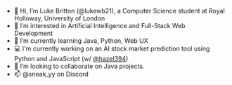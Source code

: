 - 👋 Hi, I’m Luke Britton (@lukewb21), a Computer Science student at Royal Holloway, University of London
- 👀 I’m interested in Artificial Intelligence and Full-Stack Web Development
- 🌱 I’m currently learning Java, Python, Web UX
- 💻 I'm currently working on an AI stock market prediction tool using Python and JavaScript (w/ [@hazel394](https://github.com/hazel394))
- 💞️ I’m looking to collaborate on Java projects.
- 📫 @sneak_yy on Discord

<!---
lukewb21/lukewb21 is a ✨ special ✨ repository because its `README.md` (this file) appears on your GitHub profile.
You can click the Preview link to take a look at your changes.
--->
